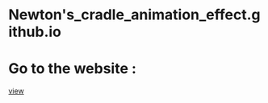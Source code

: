 # Newton's_cradle_animation_effect.github.io

# Go to the website :
[view](https://shubham-khantwal.github.io/Newton-s_cradle_animation_effect.github.io/)
